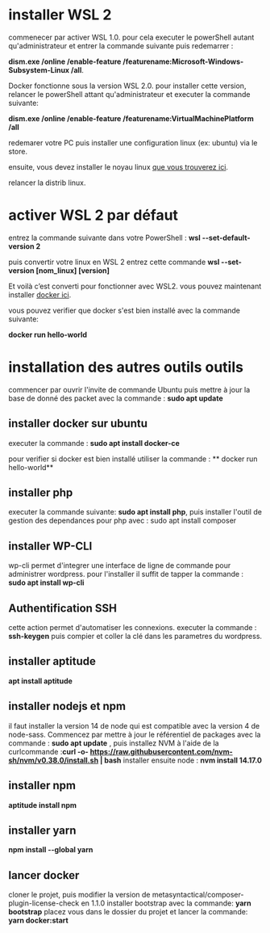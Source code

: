 # installer WSL 2

commenecer par activer WSL 1.0. pour cela executer le powerShell autant qu'administrateur et entrer la commande suivante puis redemarrer :

**dism.exe /online /enable-feature /featurename:Microsoft-Windows-Subsystem-Linux /all**.

Docker fonctionne sous la version WSL 2.0. pour installer cette version, relancer le powerShell attant qu'administrateur et executer la commande suivante:

**dism.exe /online /enable-feature /featurename:VirtualMachinePlatform /all**

redemarer votre PC puis installer une configuration linux (ex: ubuntu) via le store.

ensuite, vous devez installer le noyau linux [que vous trouverez ici](https://wslstorestorage.blob.core.windows.net/wslblob/wsl_update_x64.msi).

relancer la distrib linux.

# activer WSL 2 par défaut

entrez la commande suivante dans votre PowerShell :
**wsl --set-default-version 2**

puis convertir votre linux en WSL 2 entrez cette commande
**wsl --set-version [nom_linux] [version]**

Et voilà c’est converti pour fonctionner avec WSL2. vous pouvez maintenant installer [docker ici](https://www.docker.com/products/docker-desktop).

vous pouvez verifier que docker s'est bien installé avec la commande suivante:

**docker run hello-world**

# installation des autres outils outils

commencer par ouvrir l'invite de commande Ubuntu puis mettre à jour la base de donné des packet avec la commande : **sudo apt update**

## installer docker sur ubuntu

executer la commande : **sudo apt install docker-ce**

pour verifier si docker est bien installé utiliser la commande : ** docker run hello-world**

## installer php

executer la commande suivante:
**sudo apt install php**, puis installer l'outil de gestion des dependances pour php avec : sudo apt install composer

## installer WP-CLI

wp-cli permet d'integrer une interface de ligne de commande pour administrer wordpress. pour l'installer il suffit de tapper la commande : **sudo apt install wp-cli**

## Authentification SSH

cette action permet d'automatiser les connexions. executer la commande : **ssh-keygen** puis compier et coller la clé dans les parametres du wordpress.

## installer aptitude

**apt install aptitude**

## installer nodejs et npm

il faut installer la version 14 de node qui est compatible avec la version 4 de node-sass.
Commencez par mettre à jour le référentiel de packages avec la commande : **sudo apt update** , puis installez NVM à l'aide de la curlcommande :**curl -o- https://raw.githubusercontent.com/nvm-sh/nvm/v0.38.0/install.sh | bash**
installer ensuite node : **nvm install 14.17.0**

## installer npm

**aptitude install npm**

## installer yarn

**npm install --global yarn**

## lancer docker

cloner le projet, puis modifier la version de metasyntactical/composer-plugin-license-check en 1.1.0
installer bootstrap avec la commande: **yarn bootstrap**
placez vous dans le dossier du projet et lancer la commande: **yarn docker:start**
